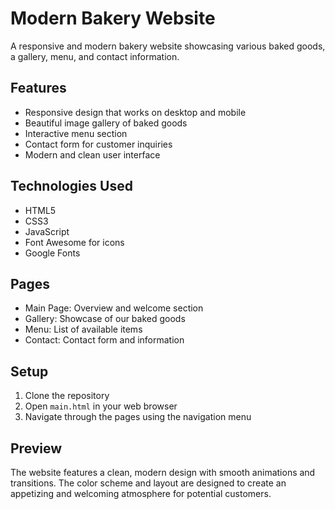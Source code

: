 # Modern Bakery Website

A responsive and modern bakery website showcasing various baked goods, a gallery, menu, and contact information.

## Features

- Responsive design that works on desktop and mobile
- Beautiful image gallery of baked goods
- Interactive menu section
- Contact form for customer inquiries
- Modern and clean user interface

## Technologies Used

- HTML5
- CSS3
- JavaScript
- Font Awesome for icons
- Google Fonts

## Pages

- Main Page: Overview and welcome section
- Gallery: Showcase of our baked goods
- Menu: List of available items
- Contact: Contact form and information

## Setup

1. Clone the repository
2. Open `main.html` in your web browser
3. Navigate through the pages using the navigation menu

## Preview

The website features a clean, modern design with smooth animations and transitions. The color scheme and layout are designed to create an appetizing and welcoming atmosphere for potential customers. 